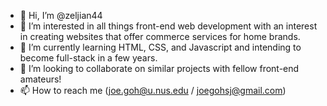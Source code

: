 - 👋 Hi, I’m @zeljian44
- 👀 I’m interested in all things front-end web development with an interest in creating websites that offer commerce services for home brands.
- 🌱 I’m currently learning HTML, CSS, and Javascript and intending to become full-stack in a few years.
- 💞️ I’m looking to collaborate on similar projects with fellow front-end amateurs!
- 📫 How to reach me (joe.goh@u.nus.edu / joegohsj@gmail.com)
<!---
zeljian44/zeljian44 is a ✨ special ✨ repository because its `README.md` (this file) appears on your GitHub profile.
You can click the Preview link to take a look at your changes.
--->
